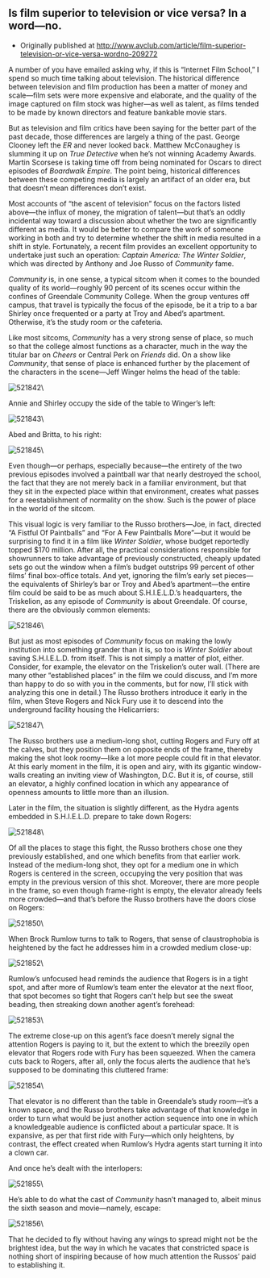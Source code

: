 ## Is film superior to television or vice versa? In a word—no.

 * Originally published at http://www.avclub.com/article/film-superior-television-or-vice-versa-wordno-209272

A number of you have emailed asking why, if this is “Internet Film School,” I spend so much time talking about television. The historical difference between television and film production has been a matter of money and scale—film sets were more expensive and elaborate, and the quality of the image captured on film stock was higher—as well as talent, as films tended to be made by known directors and feature bankable movie stars.

But as television and film critics have been saying for the better part of the past decade, those differences are largely a thing of the past. George Clooney left the *ER* and never looked back. Matthew McConaughey is slumming it up on *True Detective* when he’s not winning Academy Awards. Martin Scorsese is taking time off from being nominated for Oscars to direct episodes of *Boardwalk Empire*. The point being, historical differences between these competing media is largely an artifact of an older era, but that doesn’t mean differences don’t exist.

Most accounts of “the ascent of television” focus on the factors listed above—the influx of money, the migration of talent—but that’s an oddly incidental way toward a discussion about whether the two are significantly different as media. It would be better to compare the work of someone working in both and try to determine whether the shift in media resulted in a shift in style. Fortunately, a recent film provides an excellent opportunity to undertake just such an operation: *Captain America: The Winter Soldier*, which was directed by Anthony and Joe Russo of *Community* fame.

*Community* is, in one sense, a typical sitcom when it comes to the bounded quality of its world—roughly 90 percent of its scenes occur within the confines of Greendale Community College. When the group ventures off campus, that travel is typically the focus of the episode, be it a trip to a bar Shirley once frequented or a party at Troy and Abed’s apartment. Otherwise, it’s the study room or the cafeteria.

Like most sitcoms, *Community* has a very strong sense of place, so much so that the college almost functions as a character, much in the way the titular bar on *Cheers* or Central Perk on *Friends* did. On a show like *Community*, that sense of place is enhanced further by the placement of the characters in the scene—Jeff Winger helms the head of the table:

![521842](images/themes/tv-films-superior/521842.jpg)\ 

Annie and Shirley occupy the side of the table to Winger’s left:

![521843](images/themes/tv-films-superior/521843.jpg)\ 

Abed and Britta, to his right:

![521845](images/themes/tv-films-superior/521845.jpg)\ 

Even though—or perhaps, especially because—the entirety of the two previous episodes involved a paintball war that nearly destroyed the school, the fact that they are not merely back in a familiar environment, but that they sit in the expected place within that environment, creates what passes for a reestablishment of normality on the show. Such is the power of place in the world of the sitcom.

 This visual logic is very familiar to the Russo brothers—Joe, in fact, directed “A Fistful Of Paintballs” and “For A Few Paintballs More”—but it would be surprising to find it in a film like *Winter Soldier*, whose budget reportedly topped $170 million. After all, the practical considerations responsible for showrunners to take advantage of previously constructed, cheaply updated sets go out the window when a film’s budget outstrips 99 percent of other films’ final box-office totals. And yet, ignoring the film’s early set pieces—the equivalents of Shirley’s bar or Troy and Abed’s apartment—the entire film could be said to be as much about S.H.I.E.L.D.’s headquarters, the Triskelion, as any episode of *Community* is about Greendale. Of course, there are the obviously common elements:

![521846](images/themes/tv-films-superior/521846.jpg)\ 

But just as most episodes of *Community* focus on making the lowly institution into something grander than it is, so too is *Winter Soldier* about saving S.H.I.E.L.D. from itself. This is not simply a matter of plot, either. Consider, for example, the elevator on the Triskelion’s outer wall. (There are many other “established places” in the film we could discuss, and I’m more than happy to do so with you in the comments, but for now, I’ll stick with analyzing this one in detail.) The Russo brothers introduce it early in the film, when Steve Rogers and Nick Fury use it to descend into the underground facility housing the Helicarriers:

![521847](images/themes/tv-films-superior/521847.jpg)\ 

The Russo brothers use a medium-long shot, cutting Rogers and Fury off at the calves, but they position them on opposite ends of the frame, thereby making the shot look roomy—like a lot more people could fit in that elevator. At this early moment in the film, it is open and airy, with its gigantic window-walls creating an inviting view of Washington, D.C. But it is, of course, still an elevator, a highly confined location in which any appearance of openness amounts to little more than an illusion.

Later in the film, the situation is slightly different, as the Hydra agents embedded in S.H.I.E.L.D. prepare to take down Rogers:

![521848](images/themes/tv-films-superior/521848.jpg)\ 

Of all the places to stage this fight, the Russo brothers chose one they previously established, and one which benefits from that earlier work. Instead of the medium-long shot, they opt for a medium one in which Rogers is centered in the screen, occupying the very position that was empty in the previous version of this shot. Moreover, there are more people in the frame, so even though frame-right is empty, the elevator already feels more crowded—and that’s before the Russo brothers have the doors close on Rogers:

![521850](images/themes/tv-films-superior/521850.jpg)\ 

When Brock Rumlow turns to talk to Rogers, that sense of claustrophobia is heightened by the fact he addresses him in a crowded medium close-up:

![521852](images/themes/tv-films-superior/521852.jpg)\ 

Rumlow’s unfocused head reminds the audience that Rogers is in a tight spot, and after more of Rumlow’s team enter the elevator at the next floor, that spot becomes so tight that Rogers can’t help but see the sweat beading, then streaking down another agent’s forehead:

![521853](images/themes/tv-films-superior/521853.jpg)\ 

The extreme close-up on this agent’s face doesn’t merely signal the attention Rogers is paying to it, but the extent to which the breezily open elevator that Rogers rode with Fury has been squeezed. When the camera cuts back to Rogers, after all, only the focus alerts the audience that he’s supposed to be dominating this cluttered frame:

![521854](images/themes/tv-films-superior/521854.jpg)\ 

That elevator is no different than the table in Greendale’s study room—it’s a known space, and the Russo brothers take advantage of that knowledge in order to turn what would be just another action sequence into one in which a knowledgeable audience is conflicted about a particular space. It is expansive, as per that first ride with Fury—which only heightens, by contrast, the effect created when Rumlow’s Hydra agents start turning it into a clown car.

And once he’s dealt with the interlopers:

![521855](images/themes/tv-films-superior/521855.jpg)\ 

He’s able to do what the cast of *Community* hasn’t managed to, albeit minus the sixth season and movie—namely, escape:

![521856](images/themes/tv-films-superior/521856.jpg)\ 

That he decided to fly without having any wings to spread might not be the brightest idea, but the way in which he vacates that constricted space is nothing short of inspiring because of how much attention the Russos’ paid to establishing it.
